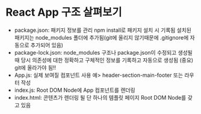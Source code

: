 # React App 구조 살펴보기
- package.json: 
  패키지 정보를 관리
  npm install로 패키지 설치 시 기록됨
  설치된 패키지는 node_modules 폴더에 추가됨(git에 올리지 않기때문에 .gitignore에 자동으로 추가되어 있음)
- package-lock.json:
  node_modules 구조나 package.json이 수정되고 생성될 때 당시 의존성에 대한 정확하고 구체적인 정보를 기록하고 자동으로 생성됨
  (중요) git에 올라가야 됨!!
- App.js:
  실제 보여질 컴포넌트
  사용 예> header-section-main-footer 또는 라우터 작성
- index.js:
  Root DOM Node에 App 컴포넌트를 렌더링
- index.html:
  콘텐츠가 렌더링 될 단 하나의 템플릿 페이지
  Root DOM Node를 갖고 있음